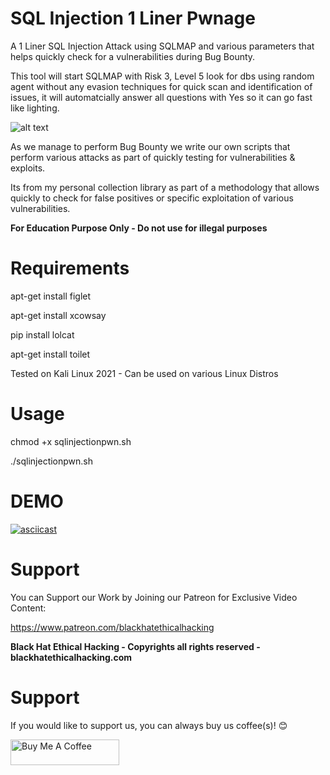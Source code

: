 # SQL Injection 1 Liner Pwnage

A 1 Liner SQL Injection Attack using SQLMAP and various parameters that helps quickly check for a vulnerabilities during Bug Bounty.

This tool will start SQLMAP with Risk 3, Level 5 look for dbs using random agent without any evasion techniques for quick scan and identification of issues, it will automatcially answer all questions with Yes so it can go fast like lighting.

![alt text](https://i.ibb.co/kyQmy80/sql-Attack.png)

As we manage to perform Bug Bounty we write our own scripts that perform various attacks as part of quickly testing for vulnerabilities & exploits.

Its from my personal collection library as part of a methodology that allows quickly to check for false positives or specific exploitation of various vulnerabilities.

**For Education Purpose Only - Do not use for illegal purposes**

# Requirements

apt-get install figlet

apt-get install xcowsay

pip install lolcat

apt-get install toilet

Tested on Kali Linux 2021 - Can be used on various Linux Distros 

# Usage

chmod +x sqlinjectionpwn.sh

./sqlinjectionpwn.sh 

# DEMO

[![asciicast](https://asciinema.org/a/T90JCtxWXWxQJpvIgalt4UFEP.svg)](https://asciinema.org/a/T90JCtxWXWxQJpvIgalt4UFEP)


# Support

You can Support our Work by Joining our Patreon for Exclusive Video Content:

https://www.patreon.com/blackhatethicalhacking

**Black Hat Ethical Hacking - Copyrights all rights reserved - blackhatethicalhacking.com**

# Support

If you would like to support us, you can always buy us coffee(s)! :blush:

<a href="https://www.buymeacoffee.com/bheh" target="_blank"><img src="https://cdn.buymeacoffee.com/buttons/default-orange.png" alt="Buy Me A Coffee" height="41" width="174"></a>
